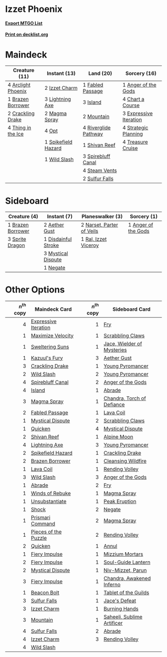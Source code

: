 # Izzet Phoenix

#### [Export MTGO List](../collection/Izzet%20Phoenix/Izzet%20Phoenix.txt)
#### [Print on decklist.org](http://decklist.org/?deckmain=1%09Anger%20of%20the%20Gods%0A4%09Arclight%20Phoenix%0A1%09Brazen%20Borrower%0A4%09Chart%20a%20Course%0A2%09Crackling%20Drake%0A3%09Expressive%20Iteration%0A1%09Fabled%20Passage%0A3%09Island%0A2%09Izzet%20Charm%0A3%09Lightning%20Axe%0A2%09Magma%20Spray%0A2%09Mountain%0A4%09Opt%0A4%09Riverglide%20Pathway%0A1%09Shivan%20Reef%0A1%09Spikefield%20Hazard%0A3%09Spirebluff%20Canal%0A4%09Steam%20Vents%0A4%09Strategic%20Planning%0A2%09Sulfur%20Falls%0A4%09Thing%20in%20the%20Ice%0A4%09Treasure%20Cruise%0A1%09Wild%20Slash&deckside=2%09Aether%20Gust%0A1%09Anger%20of%20the%20Gods%0A1%09Brazen%20Borrower%0A1%09Disdainful%20Stroke%0A3%09Mystical%20Dispute%0A2%09Narset,%20Parter%20of%20Veils%0A1%09Negate%0A1%09Ral,%20Izzet%20Viceroy%0A3%09Sprite%20Dragon)
# Maindeck

|                                        Creature (11)                                        |                                         Instant (13)                                         |                                           Land (20)                                           |                                          Sorcery (16)                                           |
|---------------------------------------------------------------------------------------------|----------------------------------------------------------------------------------------------|-----------------------------------------------------------------------------------------------|-------------------------------------------------------------------------------------------------|
|4 [Arclight Phoenix](http://gatherer.wizards.com/Pages/Card/Details.aspx?multiverseid=452841)|2 [Izzet Charm](http://gatherer.wizards.com/Pages/Card/Details.aspx?multiverseid=338413)      |1 [Fabled Passage](http://gatherer.wizards.com/Pages/Card/Details.aspx?multiverseid=473206)    |1 [Anger of the Gods](http://gatherer.wizards.com/Pages/Card/Details.aspx?multiverseid=438682)   |
|1 [Brazen Borrower](http://gatherer.wizards.com/Pages/Card/Details.aspx?multiverseid=473001) |3 [Lightning Axe](http://gatherer.wizards.com/Pages/Card/Details.aspx?multiverseid=409925)    |3 [Island](http://gatherer.wizards.com/Pages/Card/Details.aspx?multiverseid=439857)            |4 [Chart a Course](http://gatherer.wizards.com/Pages/Card/Details.aspx?multiverseid=435200)      |
|2 [Crackling Drake](http://gatherer.wizards.com/Pages/Card/Details.aspx?multiverseid=452913) |2 [Magma Spray](http://gatherer.wizards.com/Pages/Card/Details.aspx?multiverseid=426843)      |2 [Mountain](http://gatherer.wizards.com/Pages/Card/Details.aspx?multiverseid=439859)          |3 [Expressive Iteration](http://gatherer.wizards.com/Pages/Card/Details.aspx?multiverseid=513678)|
|4 [Thing in the Ice](http://gatherer.wizards.com/Pages/Card/Details.aspx?multiverseid=409836)|4 [Opt](http://gatherer.wizards.com/Pages/Card/Details.aspx?multiverseid=442948)              |4 [Riverglide Pathway](http://gatherer.wizards.com/Pages/Card/Details.aspx?multiverseid=491920)|4 [Strategic Planning](http://gatherer.wizards.com/Pages/Card/Details.aspx?multiverseid=376525)  |
|                                                                                             |1 [Spikefield Hazard](http://gatherer.wizards.com/Pages/Card/Details.aspx?multiverseid=491809)|1 [Shivan Reef](http://gatherer.wizards.com/Pages/Card/Details.aspx?multiverseid=129731)       |4 [Treasure Cruise](http://gatherer.wizards.com/Pages/Card/Details.aspx?multiverseid=420718)     |
|                                                                                             |1 [Wild Slash](http://gatherer.wizards.com/Pages/Card/Details.aspx?multiverseid=391959)       |3 [Spirebluff Canal](http://gatherer.wizards.com/Pages/Card/Details.aspx?multiverseid=417822)  |                                                                                                 |
|                                                                                             |                                                                                              |4 [Steam Vents](http://gatherer.wizards.com/Pages/Card/Details.aspx?multiverseid=405109)       |                                                                                                 |
|                                                                                             |                                                                                              |2 [Sulfur Falls](http://gatherer.wizards.com/Pages/Card/Details.aspx?multiverseid=443135)      |                                                                                                 |


# Sideboard

|                                        Creature (4)                                        |                                         Instant (7)                                          |                                          Planeswalker (3)                                          |                                         Sorcery (1)                                          |
|--------------------------------------------------------------------------------------------|----------------------------------------------------------------------------------------------|----------------------------------------------------------------------------------------------------|----------------------------------------------------------------------------------------------|
|1 [Brazen Borrower](http://gatherer.wizards.com/Pages/Card/Details.aspx?multiverseid=473001)|2 [Aether Gust](http://gatherer.wizards.com/Pages/Card/Details.aspx?multiverseid=466796)      |2 [Narset, Parter of Veils](http://gatherer.wizards.com/Pages/Card/Details.aspx?multiverseid=460988)|1 [Anger of the Gods](http://gatherer.wizards.com/Pages/Card/Details.aspx?multiverseid=438682)|
|3 [Sprite Dragon](http://gatherer.wizards.com/Pages/Card/Details.aspx?multiverseid=479731)  |1 [Disdainful Stroke](http://gatherer.wizards.com/Pages/Card/Details.aspx?multiverseid=420705)|1 [Ral, Izzet Viceroy](http://gatherer.wizards.com/Pages/Card/Details.aspx?multiverseid=452945)     |                                                                                              |
|                                                                                            |3 [Mystical Dispute](http://gatherer.wizards.com/Pages/Card/Details.aspx?multiverseid=473020) |                                                                                                    |                                                                                              |
|                                                                                            |1 [Negate](http://gatherer.wizards.com/Pages/Card/Details.aspx?multiverseid=423707)           |                                                                                                    |                                                                                              |


# Other Options

|*n*<sup>th</sup> copy|                                         Maindeck Card                                         |*n*<sup>th</sup> copy|                                           Sideboard Card                                            |
|--------------------:|-----------------------------------------------------------------------------------------------|--------------------:|-----------------------------------------------------------------------------------------------------|
|                    4|[Expressive Iteration](http://gatherer.wizards.com/Pages/Card/Details.aspx?multiverseid=513678)|                    1|[Fry](http://gatherer.wizards.com/Pages/Card/Details.aspx?multiverseid=466894)                       |
|                    1|[Maximize Velocity](http://gatherer.wizards.com/Pages/Card/Details.aspx?multiverseid=452861)   |                    1|[Scrabbling Claws](http://gatherer.wizards.com/Pages/Card/Details.aspx?multiverseid=451173)          |
|                    1|[Sweltering Suns](http://gatherer.wizards.com/Pages/Card/Details.aspx?multiverseid=426851)     |                    1|[Jace, Wielder of Mysteries](http://gatherer.wizards.com/Pages/Card/Details.aspx?multiverseid=460981)|
|                    1|[Kazuul's Fury](http://gatherer.wizards.com/Pages/Card/Details.aspx?multiverseid=491786)       |                    3|[Aether Gust](http://gatherer.wizards.com/Pages/Card/Details.aspx?multiverseid=466796)               |
|                    3|[Crackling Drake](http://gatherer.wizards.com/Pages/Card/Details.aspx?multiverseid=452913)     |                    1|[Young Pyromancer](http://gatherer.wizards.com/Pages/Card/Details.aspx?multiverseid=426592)          |
|                    2|[Wild Slash](http://gatherer.wizards.com/Pages/Card/Details.aspx?multiverseid=391959)          |                    2|[Young Pyromancer](http://gatherer.wizards.com/Pages/Card/Details.aspx?multiverseid=426592)          |
|                    4|[Spirebluff Canal](http://gatherer.wizards.com/Pages/Card/Details.aspx?multiverseid=417822)    |                    2|[Anger of the Gods](http://gatherer.wizards.com/Pages/Card/Details.aspx?multiverseid=438682)         |
|                    4|[Island](http://gatherer.wizards.com/Pages/Card/Details.aspx?multiverseid=439857)              |                    1|[Abrade](http://gatherer.wizards.com/Pages/Card/Details.aspx?multiverseid=430772)                    |
|                    3|[Magma Spray](http://gatherer.wizards.com/Pages/Card/Details.aspx?multiverseid=426843)         |                    1|[Chandra, Torch of Defiance](http://gatherer.wizards.com/Pages/Card/Details.aspx?multiverseid=417683)|
|                    2|[Fabled Passage](http://gatherer.wizards.com/Pages/Card/Details.aspx?multiverseid=473206)      |                    1|[Lava Coil](http://gatherer.wizards.com/Pages/Card/Details.aspx?multiverseid=452858)                 |
|                    1|[Mystical Dispute](http://gatherer.wizards.com/Pages/Card/Details.aspx?multiverseid=473020)    |                    2|[Scrabbling Claws](http://gatherer.wizards.com/Pages/Card/Details.aspx?multiverseid=451173)          |
|                    1|[Quicken](http://gatherer.wizards.com/Pages/Card/Details.aspx?multiverseid=426578)             |                    4|[Mystical Dispute](http://gatherer.wizards.com/Pages/Card/Details.aspx?multiverseid=473020)          |
|                    2|[Shivan Reef](http://gatherer.wizards.com/Pages/Card/Details.aspx?multiverseid=129731)         |                    1|[Alpine Moon](http://gatherer.wizards.com/Pages/Card/Details.aspx?multiverseid=447264)               |
|                    4|[Lightning Axe](http://gatherer.wizards.com/Pages/Card/Details.aspx?multiverseid=409925)       |                    3|[Young Pyromancer](http://gatherer.wizards.com/Pages/Card/Details.aspx?multiverseid=426592)          |
|                    2|[Spikefield Hazard](http://gatherer.wizards.com/Pages/Card/Details.aspx?multiverseid=491809)   |                    1|[Crackling Drake](http://gatherer.wizards.com/Pages/Card/Details.aspx?multiverseid=452913)           |
|                    2|[Brazen Borrower](http://gatherer.wizards.com/Pages/Card/Details.aspx?multiverseid=473001)     |                    1|[Cleansing Wildfire](http://gatherer.wizards.com/Pages/Card/Details.aspx?multiverseid=491777)        |
|                    1|[Lava Coil](http://gatherer.wizards.com/Pages/Card/Details.aspx?multiverseid=452858)           |                    1|[Rending Volley](http://gatherer.wizards.com/Pages/Card/Details.aspx?multiverseid=394663)            |
|                    3|[Wild Slash](http://gatherer.wizards.com/Pages/Card/Details.aspx?multiverseid=391959)          |                    3|[Anger of the Gods](http://gatherer.wizards.com/Pages/Card/Details.aspx?multiverseid=438682)         |
|                    1|[Abrade](http://gatherer.wizards.com/Pages/Card/Details.aspx?multiverseid=430772)              |                    2|[Fry](http://gatherer.wizards.com/Pages/Card/Details.aspx?multiverseid=466894)                       |
|                    1|[Winds of Rebuke](http://gatherer.wizards.com/Pages/Card/Details.aspx?multiverseid=426778)     |                    1|[Magma Spray](http://gatherer.wizards.com/Pages/Card/Details.aspx?multiverseid=426843)               |
|                    1|[Unsubstantiate](http://gatherer.wizards.com/Pages/Card/Details.aspx?multiverseid=414374)      |                    1|[Peak Eruption](http://gatherer.wizards.com/Pages/Card/Details.aspx?multiverseid=373507)             |
|                    1|[Shock](http://gatherer.wizards.com/Pages/Card/Details.aspx?multiverseid=129732)               |                    2|[Negate](http://gatherer.wizards.com/Pages/Card/Details.aspx?multiverseid=423707)                    |
|                    1|[Prismari Command](http://gatherer.wizards.com/Pages/Card/Details.aspx?multiverseid=513706)    |                    2|[Magma Spray](http://gatherer.wizards.com/Pages/Card/Details.aspx?multiverseid=426843)               |
|                    1|[Pieces of the Puzzle](http://gatherer.wizards.com/Pages/Card/Details.aspx?multiverseid=409821)|                    2|[Rending Volley](http://gatherer.wizards.com/Pages/Card/Details.aspx?multiverseid=394663)            |
|                    2|[Quicken](http://gatherer.wizards.com/Pages/Card/Details.aspx?multiverseid=426578)             |                    1|[Annul](http://gatherer.wizards.com/Pages/Card/Details.aspx?multiverseid=45976)                      |
|                    1|[Fiery Impulse](http://gatherer.wizards.com/Pages/Card/Details.aspx?multiverseid=398516)       |                    1|[Mizzium Mortars](http://gatherer.wizards.com/Pages/Card/Details.aspx?multiverseid=405302)           |
|                    2|[Fiery Impulse](http://gatherer.wizards.com/Pages/Card/Details.aspx?multiverseid=398516)       |                    1|[Soul-Guide Lantern](http://gatherer.wizards.com/Pages/Card/Details.aspx?multiverseid=476488)        |
|                    2|[Mystical Dispute](http://gatherer.wizards.com/Pages/Card/Details.aspx?multiverseid=473020)    |                    1|[Niv-Mizzet, Parun](http://gatherer.wizards.com/Pages/Card/Details.aspx?multiverseid=452942)         |
|                    3|[Fiery Impulse](http://gatherer.wizards.com/Pages/Card/Details.aspx?multiverseid=398516)       |                    1|[Chandra, Awakened Inferno](http://gatherer.wizards.com/Pages/Card/Details.aspx?multiverseid=466881) |
|                    1|[Beacon Bolt](http://gatherer.wizards.com/Pages/Card/Details.aspx?multiverseid=452904)         |                    1|[Tablet of the Guilds](http://gatherer.wizards.com/Pages/Card/Details.aspx?multiverseid=270355)      |
|                    3|[Sulfur Falls](http://gatherer.wizards.com/Pages/Card/Details.aspx?multiverseid=443135)        |                    1|[Jace's Defeat](http://gatherer.wizards.com/Pages/Card/Details.aspx?multiverseid=430727)             |
|                    3|[Izzet Charm](http://gatherer.wizards.com/Pages/Card/Details.aspx?multiverseid=338413)         |                    1|[Burning Hands](http://gatherer.wizards.com/Pages/Card/Details.aspx?multiverseid=527422)             |
|                    3|[Mountain](http://gatherer.wizards.com/Pages/Card/Details.aspx?multiverseid=439859)            |                    1|[Saheeli, Sublime Artificer](http://gatherer.wizards.com/Pages/Card/Details.aspx?multiverseid=461161)|
|                    4|[Sulfur Falls](http://gatherer.wizards.com/Pages/Card/Details.aspx?multiverseid=443135)        |                    2|[Abrade](http://gatherer.wizards.com/Pages/Card/Details.aspx?multiverseid=430772)                    |
|                    4|[Izzet Charm](http://gatherer.wizards.com/Pages/Card/Details.aspx?multiverseid=338413)         |                    3|[Rending Volley](http://gatherer.wizards.com/Pages/Card/Details.aspx?multiverseid=394663)            |
|                    4|[Wild Slash](http://gatherer.wizards.com/Pages/Card/Details.aspx?multiverseid=391959)          |                     |                                                                                                     |

